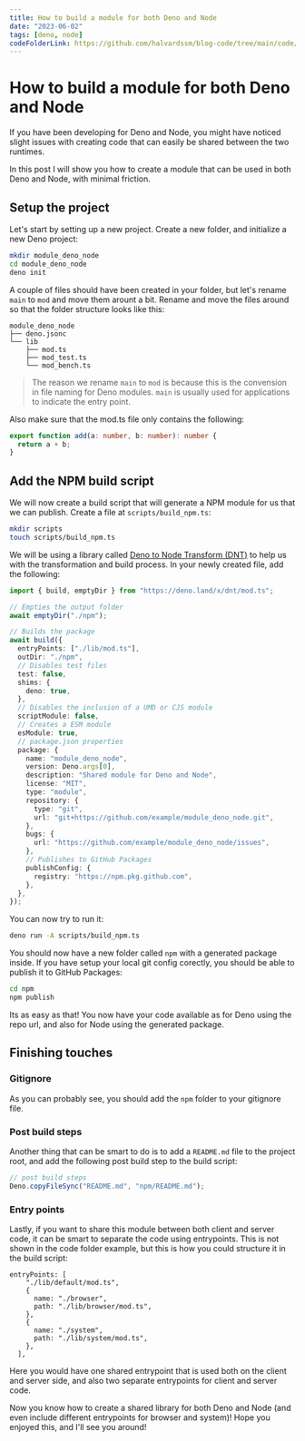 ```yaml
---
title: How to build a module for both Deno and Node
date: "2023-06-02"
tags: [deno, node]
codeFolderLink: https://github.com/halvardssm/blog-code/tree/main/code/module_deno_node
---
```


# How to build a module for both Deno and Node

If you have been developing for Deno and Node, you might have noticed slight issues with creating code that can easily be shared between the two runtimes.

In this post I will show you how to create a module that can be used in both Deno and Node, with minimal friction.

## Setup the project

Let's start by setting up a new project. Create a new folder, and initialize a new Deno project:

```bash
mkdir module_deno_node
cd module_deno_node
deno init
```

A couple of files should have been created in your folder, but let's rename `main` to `mod` and move them arount a bit. Rename and move the files around so that the folder structure looks like this:

```
module_deno_node
├── deno.jsonc
└── lib
    ├── mod.ts
    ├── mod_test.ts
    └── mod_bench.ts
```

> The reason we rename `main` to `mod` is because this is the convension in file naming for Deno modules. `main` is usually used for applications to indicate the entry point.

Also make sure that the mod.ts file only contains the following:

```ts
export function add(a: number, b: number): number {
  return a + b;
}
```

## Add the NPM build script

We will now create a build script that will generate a NPM module for us that we can publish. Create a file at `scripts/build_npm.ts`:

```bash
mkdir scripts
touch scripts/build_npm.ts
```

We will be using a library called [Deno to Node Transform (DNT)](https://github.com/denoland/dnt) to help us with the transformation and build process. In your newly created file, add the following:

```ts
import { build, emptyDir } from "https://deno.land/x/dnt/mod.ts";

// Empties the output folder
await emptyDir("./npm");

// Builds the package
await build({
  entryPoints: ["./lib/mod.ts"],
  outDir: "./npm",
  // Disables test files
  test: false,
  shims: {
    deno: true,
  },
  // Disables the inclusion of a UMD or CJS module
  scriptModule: false,
  // Creates a ESM module
  esModule: true,
  // package.json properties
  package: {
    name: "module_deno_node",
    version: Deno.args[0],
    description: "Shared module for Deno and Node",
    license: "MIT",
    type: "module",
    repository: {
      type: "git",
      url: "git+https://github.com/example/module_deno_node.git",
    },
    bugs: {
      url: "https://github.com/example/module_deno_node/issues",
    },
    // Publishes to GitHub Packages
    publishConfig: {
      registry: "https://npm.pkg.github.com",
    },
  },
});
```

You can now try to run it:

```bash
deno run -A scripts/build_npm.ts
```

You should now have a new folder called `npm` with a generated package inside. If you have setup your local git config corectly, you should be able to publish it to GitHub Packages:

```bash
cd npm
npm publish
```

Its as easy as that! You now have your code available as for Deno using the repo url, and also for Node using the generated package.

## Finishing touches

### Gitignore

As you can probably see, you should add the `npm` folder to your gitignore file.

### Post build steps

Another thing that can be smart to do is to add a `README.md` file to the project root, and add the following post build step to the build script:

```ts
// post build steps
Deno.copyFileSync("README.md", "npm/README.md");
```

### Entry points

Lastly, if you want to share this module between both client and server code, it can be smart to separate the code using entrypoints. This is not shown in the code folder example, but this is how you could structure it in the build script:

```
entryPoints: [
    "./lib/default/mod.ts",
    {
      name: "./browser",
      path: "./lib/browser/mod.ts",
    },
    {
      name: "./system",
      path: "./lib/system/mod.ts",
    },
  ],
```

Here you would have one shared entrypoint that is used both on the client and server side, and also two separate entrypoints for client and server code.

Now you know how to create a shared library for both Deno and Node (and even include different entrypoints for browser and system)! Hope you enjoyed this, and I'll see you around!
